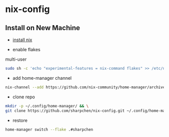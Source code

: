 # nix-config

## Install on New Machine

- [install nix](https://nixos.org/download/)

- enable flakes

multi-user

```sh
sudo sh -c 'echo "experimental-features = nix-command flakes" >> /etc/nix/nix.conf'
```

- add home-manager channel

```sh
nix-channel --add https://github.com/nix-community/home-manager/archive/master.tar.gz home-manager && nix-channel --update
```

- clone repo

```sh
mkdir -p ~/.config/home-manager/ && \
git clone https://github.com/sharpchen/nix-config.git ~/.config/home-manager/
```

- restore

```sh
home-manager switch --flake .#sharpchen
```
